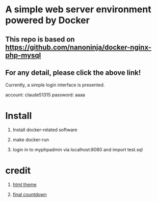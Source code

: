 # A simple web server environment powered by Docker


## This repo is based on https://github.com/nanoninja/docker-nginx-php-mysql
## For any detail, please click the above link!


Currently, a simple login interface is presented.

account: claude51315
password: aaaa

# Install

1. Install docker-related software

2. make docker-run

3. login in to myphpadmin via localhost:8080 and import test.sql

# credit 

1. [html theme](http://www.templatemo.com/tm-484-ocean)

2. [final countdown](http://hilios.github.io/jQuery.countdown/)
